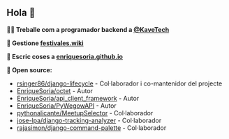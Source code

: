 ## Hola 👋

**👨‍🔧 Treballe com a programador backend a [@KaveTech](https://github.com/KaveTech)**

**🎫 Gestione [festivales.wiki](https://festivales.wiki)**

**📝 Escric coses a [enriquesoria.github.io](https://enriquesoria.github.io/)**

**👥 Open source:**
 - [rsinger86/django-lifecycle](https://github.com/rsinger86/django-lifecycle/pulls/EnriqueSoria) - Col·laborador i co-mantenidor del projecte
 - [EnriqueSoria/octet](https://github.com/EnriqueSoria/octet) - Autor
 - [EnriqueSoria/api_client_framework](https://github.com/EnriqueSoria/api_client_framework) - Autor
 - [EnriqueSoria/PyWegowAPI](https://github.com/EnriqueSoria/PyWegowAPI) - Autor
 - [pythonalicante/MeetupSelector](https://github.com/pythonalicante/MeetupSelector/pulls?q=is%3Apr+author%3AEnriqueSoria+is%3Amerged+) - Col·laborador
 - [jose-lpa/django-tracking-analyzer](https://github.com/jose-lpa/django-tracking-analyzer/pulls?q=is%3Apr+author%3AEnriqueSoria+is%3Amerged+) - Col·laborador
 - [rajasimon/django-command-palette](https://github.com/rajasimon/django-command-palette/pulls/EnriqueSoria/?q=is%3Apr+is%3Amerged) - Col·laborador
